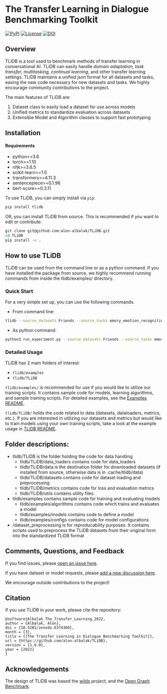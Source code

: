 # The Transfer Learning in Dialogue Benchmarking Toolkit
[![PyPI](https://img.shields.io/pypi/v/tlidb)](https://pypi.org/project/tlidb/)
[![License](https://img.shields.io/badge/license-MIT-blue.svg)](https://github.com/alon-albalak/tlidb/blob/master/LICENSE)
[![DOI](https://zenodo.org/badge/419109889.svg)](https://zenodo.org/badge/latestdoi/419109889)

## Overview
TLiDB is a tool used to benchmark methods of transfer learning in conversational AI.
TLiDB can easily handle *domain adaptation, task transfer, multitasking, continual learning*, and other transfer learning settings.
TLiDB maintains a unified json format for all datasets and tasks, easing the new code necessary for new datasets and tasks. We highly encourage community contributions to the project.

The main features of TLiDB are:

1. Dataset class to easily load a dataset for use across models
2. Unified metrics to standardize evaluation across datasets
3. Extensible Model and Algorithm classes to support fast prototyping

## Installation

#### Requirements
 - python>=3.6
 - torch>=1.10
 - nltk>=3.6.5
 - scikit-learn>=1.0
 - transformers>=4.11.3
 - sentencepiece>=0.1.96
 - bert-score==0.3.11


To use TLiDB, you can simply install via `pip`:
```bash
pip install tlidb
```

OR, you can install TLiDB from source. This is recommended if you want to edit or contribute:
```bash
git clone git@github.com:alon-albalak/TLiDB.git
cd TLiDB
pip install -e .
```

## How to use TLiDB
TLiDB can be used from the command line or as a python command. If you have installed the package from source, we highly recommend running commands from inside the tlidb/examples/ directory.

### Quick Start
For a very simple set up, you can use the following commands.
- From command line:
```bash
tlidb --source_datasets Friends --source_tasks emory_emotion_recognition --target_datasets Friends --target_tasks reading_comprehension --do_train --do_finetune --do_eval --model_config=bert
```
- As python command:
```bash
python3 run_experiment.py --source_datasets Friends --source_tasks emory_emotion_recognition --target_datasets Friends --target_tasks reading_comprehension --do_train --do_finetune --do_eval --model_config=bert
```

### Detailed Usage

TLiDB has 2 main folders of interest:
- `tlidb/examples`
- `tlidb/TLiDB`

`tlidb/examples/` is recommended for use if you would like to utilize our training scripts. It contains sample code for models, learning algorithms, and sample training scripts. 
For detailed examples, see the [Examples README](/tlidb/examples/README.md).

`tlidb/TLiDB/` holds the code related to data (datasets, dataloaders, metrics, etc.). If you are interested in utilizing our datasets and metrics but would like to train models using your own training scripts, take a look at the example usage in [TLiDB README](/tlidb/TLiDB/README.md).


## Folder descriptions:
- tlidb/TLiDB is the folder holding the code for data handling
    - tlidb/TLiDB/data_loaders contains code for data_loaders
    - tlidb/TLiDB/data is the destination folder for downloaded datasets (if installed from source, otherwise data is in .cache/tlidb/data)
    - tlidb/TLiDB/datasets contains code for dataset loading and preprocessing
    - tlidb/TLiDB/metrics contains code for loss and evaluation metrics
    - tlidb/TLiDB/utils contains utility files
- tlidb/examples contains sample code for training and evaluating models
    - tlidb/examples/algorithms contains code which trains and evaluates a model
    - tlidb/examples/models contains code to define a model
    - tlidb/examples/configs contains code for model configurations
- /dataset_preprocessing is for reproducability purposes. It contains scripts used to preprocess the TLiDB datasets from their original form into the standardized TLiDB format

## Comments, Questions, and Feedback
If you find issues, please [open an issue here](https://github.com/alon-albalak/TLiDB/issues).

If you have dataset or model requests, please [add a new discussion here](https://github.com/alon-albalak/TLiDB/discussions).

We encourage outside contributions to the project!



## Citation
If you use TLiDB in your work, please cite the repository:
```
@software{Albalak_The_Transfer_Learning_2022,
author = {Albalak, Alon},
doi = {10.5281/zenodo.6374360},
month = {3},
title = {{The Transfer Learning in Dialogue Benchmarking Toolkit}},
url = {https://github.com/alon-albalak/TLiDB},
version = {1.0.0},
year = {2022}
}
```

## Acknowledgements
The design of TLiDB was based the [wilds](https://github.com/p-lambda/wilds) project, and the [Open Graph Benchmark](https://github.com/snap-stanford/ogb).
